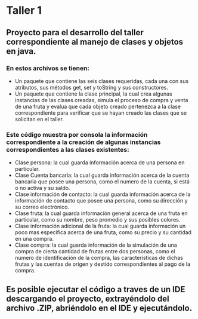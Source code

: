 # Taller 1
## Proyecto para el desarrollo del taller correspondiente al manejo de clases y objetos en java.

### En estos archivos se tienen:
 * Un paquete que contiene las seis clases requeridas, cada una con sus atributos, sus métodos get, set y toString y sus constructores.
 * Un paquete que contiene la clase principal, la cual crea algunas instancias de las clases creadas, simula el proceso de compra y venta de una fruta y evalua que cada objeto creado pertenezca a la clase correspondiente para verificar que se hayan creado las clases que se solicitan en el taller.

### Este código muestra por consola la información correspondiente a la creación de algunas instancias correspondientes a las clases existentes:
  - Clase persona: la cual guarda información acerca de una persona en particular.
  - Clase Cuenta bancaria: la cual guarda información acerca de la cuenta bancaria que posee una persona, como el numero de la cuenta, si está o no activa y su saldo.
  - Clase información de contacto: la cual guarda información acerca de la información de contacto que posee una persona, como su dirección y su correo electrónico.
  - Clase fruta: la cual guarda información general acerca de una fruta en particular, como su nombre, peso promedio y sus posibles colores.
  - Clase información adicional de la fruta: la cual guarda información un poco mas específica acerca de una fruta, como su precio y su cantidad en una compra.
  - Clase compra: la cual guarda información de la simulación de una compra de cierta cantidad de frutas entre dos personas, como el numero de identificación de la compra, las características de dichas frutas y las cuentas de origen y destido correspondientes al pago de la compra.

## Es posible ejecutar el código a traves de un IDE descargando el proyecto, extrayéndolo del archivo .ZIP, abriéndolo en el IDE y ejecutándolo.
